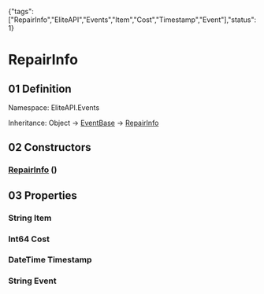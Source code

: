{"tags":["RepairInfo","EliteAPI","Events","Item","Cost","Timestamp","Event"],"status":1}

# RepairInfo

## 01 Definition

Namespace: <span class='code'>EliteAPI.Events</span>

Inheritance: <span class='code'>Object</span> → <span class='code'>[EventBase](../../EliteAPI/Events/EventBase.html)</span> → <span class='code'>[RepairInfo](../../EliteAPI/Events/RepairInfo.html)</span>

## 02 Constructors

### <span class='code'>[RepairInfo](../../EliteAPI/Events/RepairInfo.html)</span> ()

## 03 Properties

### <span class='code'>String</span> Item

### <span class='code'>Int64</span> Cost

### <span class='code'>DateTime</span> Timestamp

### <span class='code'>String</span> Event

